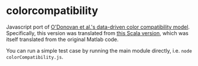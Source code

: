 # colorcompatibility

Javascript port of [O'Donovan et al.'s data-driven color compatibility model](http://www.dgp.toronto.edu/~donovan/color/).
Specifically, this version was translated from [this Scala version](https://github.com/dritchie/SceneColorMaterial/blob/master/SegmentModel/src/colorinference/ColorCompatibility.scala), which was itself translated from the original Matlab code.

You can run a simple test case by running the main module directly, i.e. `node colorCompatibility.js`.
